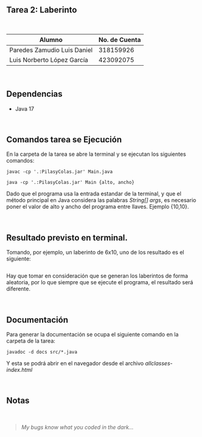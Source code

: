 ## Tarea 2: Laberinto

<br>

| Alumno                      | No. de Cuenta |
| --------------------------- | ------------- |
| Paredes Zamudio Luis Daniel | 318159926     |
| Luis Norberto López García  | 423092075     |

<br>

## Dependencias

- Java 17

<br>

## Comandos tarea se Ejecución

En la carpeta de la tarea se abre la terminal y se ejecutan los siguientes comandos: 

```
javac -cp '.:PilasyColas.jar' Main.java    

java -cp '.:PilasyColas.jar' Main {alto, ancho}

```

Dado que el programa usa la entrada estandar de la terminal, y que el método principal
en Java considera las palabras _String[] args_, es necesario poner el valor de alto
y ancho del programa entre llaves. Ejemplo {10,10}. 

<br>

## Resultado previsto en terminal.

Tomando, por ejemplo, un laberinto de 6x10, uno de los resultado es el siguiente: 
    
```

```

Hay que tomar en consideración que se generan los laberintos de forma aleatoria, por lo 
que siempre que se ejecute el programa, el resultado será diferente. 

<br>

## Documentación

Para generar la documentación se ocupa el siguiente comando en la carpeta de la tarea: 

```
javadoc -d docs src/*.java   

```
Y esta se podrá abrir en el navegador desde el archivo _allclasses-index.html_

<br>

## Notas


<br>

> _My bugs know what you coded in the dark..._
